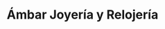 ---
title: "Ámbar Joyería y Relojería"
url: /torrevieja/ambar-joyeria-y-relojeria/
shop: Schmuck
---